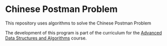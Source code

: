 # Chinese Postman Problem

This repository uses algorithms to solve the Chinese Postman Problem

The development of this program is part of the curriculum for the [Advanced Data Structures and Algorithms](https://sigarra.up.pt/feup/en/UCURR_GERAL.FICHA_UC_VIEW?pv_ocorrencia_id=540688) course.
